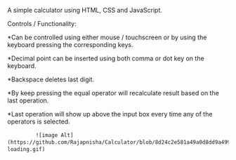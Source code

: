 A simple calculator using HTML, CSS and JavaScript.

Controls / Functionality:

*Can be controlled using either mouse / touchscreen or by using the keyboard pressing the corresponding keys.

*Decimal point can be inserted using both comma or dot key on the keyboard.

*Backspace deletes last digit.

*By keep pressing the equal operator will recalculate result based on the last operation.

*Last operation will show up above the input box every time any of the operators is selected.

             ![image Alt](https://github.com/Rajapnisha/Calculator/blob/8d24c2e581a49a0d8dd9a499631c10759e498c8c/calculator-loading.gif)
